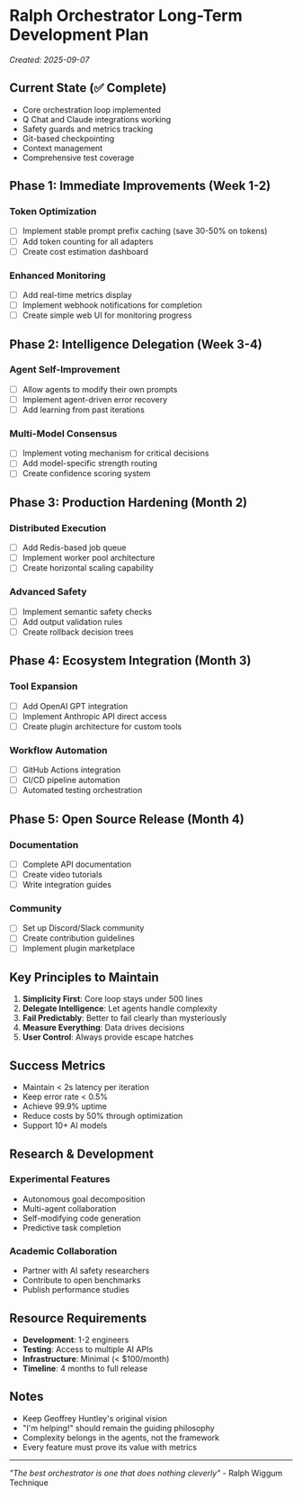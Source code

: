# Ralph Orchestrator Long-Term Development Plan
*Created: 2025-09-07*

## Current State (✅ Complete)
- Core orchestration loop implemented
- Q Chat and Claude integrations working
- Safety guards and metrics tracking
- Git-based checkpointing
- Context management
- Comprehensive test coverage

## Phase 1: Immediate Improvements (Week 1-2)
### Token Optimization
- [ ] Implement stable prompt prefix caching (save 30-50% on tokens)
- [ ] Add token counting for all adapters
- [ ] Create cost estimation dashboard

### Enhanced Monitoring
- [ ] Add real-time metrics display
- [ ] Implement webhook notifications for completion
- [ ] Create simple web UI for monitoring progress

## Phase 2: Intelligence Delegation (Week 3-4)
### Agent Self-Improvement
- [ ] Allow agents to modify their own prompts
- [ ] Implement agent-driven error recovery
- [ ] Add learning from past iterations

### Multi-Model Consensus
- [ ] Implement voting mechanism for critical decisions
- [ ] Add model-specific strength routing
- [ ] Create confidence scoring system

## Phase 3: Production Hardening (Month 2)
### Distributed Execution
- [ ] Add Redis-based job queue
- [ ] Implement worker pool architecture
- [ ] Create horizontal scaling capability

### Advanced Safety
- [ ] Implement semantic safety checks
- [ ] Add output validation rules
- [ ] Create rollback decision trees

## Phase 4: Ecosystem Integration (Month 3)
### Tool Expansion
- [ ] Add OpenAI GPT integration
- [ ] Implement Anthropic API direct access
- [ ] Create plugin architecture for custom tools

### Workflow Automation
- [ ] GitHub Actions integration
- [ ] CI/CD pipeline automation
- [ ] Automated testing orchestration

## Phase 5: Open Source Release (Month 4)
### Documentation
- [ ] Complete API documentation
- [ ] Create video tutorials
- [ ] Write integration guides

### Community
- [ ] Set up Discord/Slack community
- [ ] Create contribution guidelines
- [ ] Implement plugin marketplace

## Key Principles to Maintain
1. **Simplicity First**: Core loop stays under 500 lines
2. **Delegate Intelligence**: Let agents handle complexity
3. **Fail Predictably**: Better to fail clearly than mysteriously
4. **Measure Everything**: Data drives decisions
5. **User Control**: Always provide escape hatches

## Success Metrics
- Maintain < 2s latency per iteration
- Keep error rate < 0.5%
- Achieve 99.9% uptime
- Reduce costs by 50% through optimization
- Support 10+ AI models

## Research & Development
### Experimental Features
- Autonomous goal decomposition
- Multi-agent collaboration
- Self-modifying code generation
- Predictive task completion

### Academic Collaboration
- Partner with AI safety researchers
- Contribute to open benchmarks
- Publish performance studies

## Resource Requirements
- **Development**: 1-2 engineers
- **Testing**: Access to multiple AI APIs
- **Infrastructure**: Minimal (< $100/month)
- **Timeline**: 4 months to full release

## Notes
- Keep Geoffrey Huntley's original vision
- "I'm helping!" should remain the guiding philosophy
- Complexity belongs in the agents, not the framework
- Every feature must prove its value with metrics

---

*"The best orchestrator is one that does nothing cleverly"* - Ralph Wiggum Technique